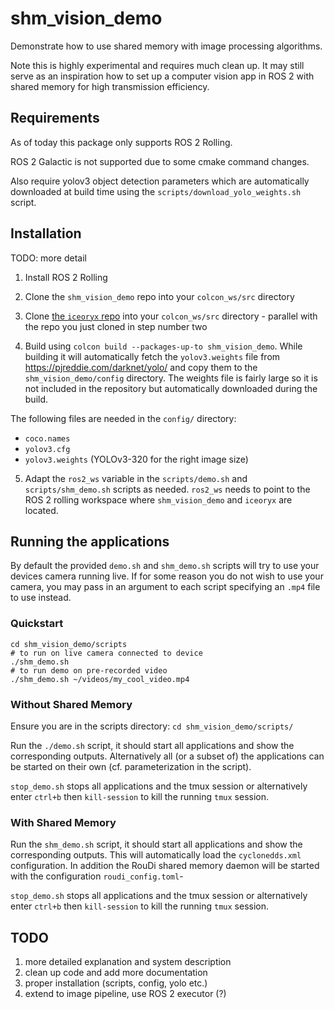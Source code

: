 # shm_vision_demo

Demonstrate how to use shared memory with image processing algorithms.

Note this is highly experimental and requires much clean up. It may still serve as an inspiration how to set up a computer vision app in ROS 2 with shared memory for high transmission efficiency.

## Requirements

As of today this package only supports ROS 2 Rolling.

ROS 2 Galactic is not supported due to some cmake command changes.

Also require yolov3 object detection parameters which are automatically downloaded at build time using the `scripts/download_yolo_weights.sh` script.

## Installation

TODO: more detail

1. Install ROS 2 Rolling

2. Clone the `shm_vision_demo` repo into your `colcon_ws/src` directory

3. Clone [the `iceoryx` repo](https://github.com/eclipse-iceoryx/iceoryx) into your `colcon_ws/src` directory - parallel with the repo you just cloned in step number two

4. Build using `colcon build --packages-up-to shm_vision_demo`.  While building it will automatically fetch the `yolov3.weights` file from https://pjreddie.com/darknet/yolo/ and copy them to the `shm_vision_demo/config` directory. The weights file is fairly large so it is not included in the repository but automatically downloaded during the build.

The following files are needed in the `config/` directory:
  - `coco.names`
  - `yolov3.cfg`
  - `yolov3.weights` (YOLOv3-320 for the right image size)


5. Adapt the `ros2_ws` variable in the `scripts/demo.sh` and `scripts/shm_demo.sh` scripts as needed. `ros2_ws` needs to point to the ROS 2 rolling workspace where `shm_vision_demo` and `iceoryx` are located.

## Running the applications

By default the provided `demo.sh` and `shm_demo.sh` scripts will try to use your devices camera running live. If for some reason you do not wish to use your camera, you may pass in an argument to each script specifying an `.mp4` file to use instead.

### Quickstart

```
cd shm_vision_demo/scripts
# to run on live camera connected to device
./shm_demo.sh
# to run demo on pre-recorded video
./shm_demo.sh ~/videos/my_cool_video.mp4
```

### Without Shared Memory

Ensure you are in the scripts directory: `cd shm_vision_demo/scripts/`

Run the `./demo.sh` script, it should start all applications and show the corresponding outputs.
Alternatively all (or a subset of) the applications can be started on their own (cf. parameterization in the script).

`stop_demo.sh` stops all applications and the tmux session or alternatively enter `ctrl+b` then `kill-session` to kill the running `tmux` session.

### With Shared Memory

Run the `shm_demo.sh` script, it should start all applications and show the corresponding outputs. This will automatically load the `cyclonedds.xml` configuration. In addition the RouDi shared memory daemon will be started with the configuration `roudi_config.toml`-

`stop_demo.sh` stops all applications and the tmux session or alternatively enter `ctrl+b` then `kill-session` to kill the running `tmux` session.

## TODO

1. more detailed explanation and system description
2. clean up code and add more documentation
3. proper installation (scripts, config, yolo etc.)
4. extend to image pipeline, use ROS 2 executor (?)

